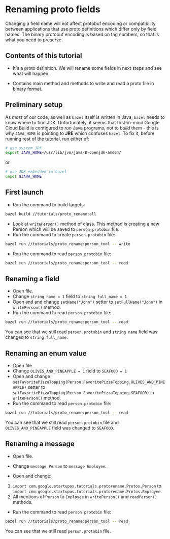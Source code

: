 # Renaming proto fields

Changing a field name will not affect protobuf encoding or 
compatibility between applications that use proto definitions 
which differ only by field names.
The binary protobuf encoding is based on tag numbers, so that 
is what you need to preserve.
 
## Contents of this tutorial  
- <walkthrough-editor-open-file 
  	    filePath="startup-os/tutorials/proto_rename/person.proto" 
  	    text="person.proto">
      </walkthrough-editor-open-file> 
It's a proto definition. 
We will rename some fields in next steps and see what will happen.

- <walkthrough-editor-open-file 
  	    filePath="startup-os/tutorials/proto_rename/PersonTool.java" 
  	    text="PersonTool.java">
      </walkthrough-editor-open-file> 
Contains main method and methods to write and read a proto file in binary format.


## Preliminary setup
As _most_ of our code, as well as `bazel` itself is written in Java, `bazel` needs
to know where to find JDK. Unfortunately, it seems that first-in-mind Google Cloud Build is configured to
*run* Java programs, not to _build_ them - this is why `JAVA_HOME` is pointing to **JRE**
which confuses `bazel`. To fix it, before running rest of the tutorial, run either of:
```bash
# use system JDK
export JAVA_HOME=/usr/lib/jvm/java-8-openjdk-amd64/
```
or
```bash
# use JDK embedded in bazel
unset $JAVA_HOME
```

## First launch
- Run the command to build targets:
```bash
bazel build //tutorials/proto_rename:all
```
- Look at `writePerson()` method of <walkthrough-editor-open-file 
                                    	    filePath="startup-os/tutorials/proto_rename/PersonTool.java" 
                                    	    text="PersonTool.java">
                                        </walkthrough-editor-open-file> class. 
This method is creating a new Person which will be saved to `person.protobin` file.
- Run the command to create `person.protobin` file:
```bash
bazel run //tutorials/proto_rename:person_tool -- write
```
- Run the command to read `person.protobin` file:
```bash
bazel run //tutorials/proto_rename:person_tool -- read
```

## Renaming a field
- Open <walkthrough-editor-open-file 
       	    filePath="startup-os/tutorials/proto_rename/person.proto" 
       	    text="person.proto">
           </walkthrough-editor-open-file> file.
- Change `string name = 1` field to `string full_name = 1`
- Open <walkthrough-editor-open-file 
       	    filePath="startup-os/tutorials/proto_rename/PersonTool.java" 
       	    text="PersonTool.java">
           </walkthrough-editor-open-file> and and change 
`setName("John")` setter to `setFullName("John")` in `writePerson()` method.
- Run the command to read `person.protobin` file:
```bash
bazel run //tutorials/proto_rename:person_tool -- read
```
You can see that we still read `person.protobin` and `string name` field 
was changed to `string full_name`.

## Renaming an enum value
- Open <walkthrough-editor-open-file 
       	    filePath="startup-os/tutorials/proto_rename/person.proto" 
       	    text="person.proto">
           </walkthrough-editor-open-file> file
- Change `OLIVES_AND_PINEAPPLE = 1` field to `SEAFOOD = 1`
- Open <walkthrough-editor-open-file 
       	    filePath="startup-os/tutorials/proto_rename/PersonTool.java" 
       	    text="PersonTool.java">
           </walkthrough-editor-open-file> and change 
`setFavoritePizzaTopping(Person.FavoritePizzaTopping.OLIVES_AND_PINEAPPLE)` 
setter to 
`setFavoritePizzaTopping(Person.FavoritePizzaTopping.SEAFOOD)` 
in `writePerson()` method.
- Run the command to read `person.protobin` file:
```bash
bazel run //tutorials/proto_rename:person_tool -- read
```
You can see that we still read `person.protobin` file 
and `OLIVES_AND_PINEAPPLE` field was changed to `SEAFOOD`.
 
## Renaming a message
- Open <walkthrough-editor-open-file 
       	    filePath="startup-os/tutorials/proto_rename/person.proto" 
       	    text="person.proto">
           </walkthrough-editor-open-file> file.

- Change `message Person` to `message Employee`.
- Open <walkthrough-editor-open-file 
       	    filePath="startup-os/tutorials/proto_rename/PersonTool.java" 
       	    text="PersonTool.java">
           </walkthrough-editor-open-file> and change:
1) `import com.google.startupos.tutorials.protorename.Protos.Person` 
to `import com.google.startupos.tutorials.protorename.Protos.Employee`.
2) All mentions of `Person` to `Employee` in `writePerson()` 
and `readPerson()` methods.
- Run the command to read `person.protobin` file:
```bash
bazel run //tutorials/proto_rename:person_tool -- read
```
You can see that we still read `person.protobin` file.